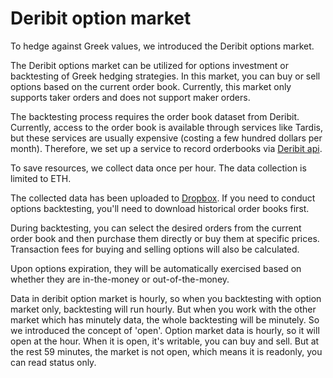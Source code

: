 # Deribit option market

To hedge against Greek values, we introduced the Deribit options market.

The Deribit options market can be utilized for options investment or backtesting of Greek hedging strategies. 
In this market, you can buy or sell options based on the current order book. 
Currently, this market only supports taker orders and does not support maker orders.

The backtesting process requires the order book dataset from Deribit. 
Currently, access to the order book is available through services like Tardis, but these services are usually expensive (costing a few hundred dollars per month). 
Therefore, we set up a service to record orderbooks via [Deribit api](https://docs.deribit.com/#public-get_order_book_by_instrument_id).

To save resources, we collect data once per hour. The data collection is limited to ETH.

The collected data has been uploaded to [Dropbox](https://www.dropbox.com/scl/fo/kwk5kgiseu5rvccjscd0f/ANswtRLzpCxOc6cMTH0oRlE?rlkey=ai071f9695uz287lt8k0bci5e&dl=0). If you need to conduct options backtesting, you'll need to download historical order books first.

During backtesting, you can select the desired orders from the current order book and then purchase them directly or buy them at specific prices. Transaction fees for buying and selling options will also be calculated.

Upon options expiration, they will be automatically exercised based on whether they are in-the-money or out-of-the-money.

Data in deribit option market is hourly, so when you backtesting with option market only, backtesting will run hourly. 
But when you work with the other market which has minutely data, the whole backtesting will be minutely. So we introduced the concept of 'open'.
Option market data is hourly, so it will open at the hour. When it is open, it's writable, you can buy and sell. 
But at the rest 59 minutes, the market is not open, which means it is readonly, you can read status only.    